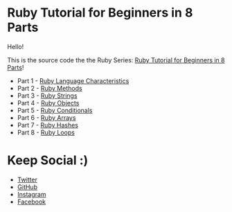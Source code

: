 # Ruby Tutorial for Beginners in 8 Parts

Hello!

This is the source code the the Ruby Series: [Ruby Tutorial for Beginners in 8 Parts](https://blog.hackingcode.io/ruby-language-tutorial-for-beginners-in-8-parts/)!

- Part 1 - [Ruby Language Characteristics](https://blog.hackingcode.io/ruby-language-tutorial-characteristics-syntax/)
- Part 2 - [Ruby Methods](https://blog.hackingcode.io/ruby-language-tutorial-methods-variables/)
- Part 3 - [Ruby Strings](https://blog.hackingcode.io/ruby-language-tutorial-beginners-strings-in-ruby/)
- Part 4 - [Ruby Objects](https://blog.hackingcode.io/ruby-language-tutorial-classes-objects-instances-attributes/)
- Part 5 - [Ruby Conditionals](https://blog.hackingcode.io/ruby-language-tutorial-beginner-conditionals/)
- Part 6 - [Ruby Arrays](https://blog.hackingcode.io/ruby-language-tutorial-beginner-collection-arrays/)
- Part 7 - [Ruby Hashes](https://blog.hackingcode.io/ruby-language-tutorial-beginner-collection-hash/)
- Part 8 - [Ruby Loops](https://blog.hackingcode.io/ruby-language-tutorial-beginner-loops/)


# Keep Social :) 

- [Twitter](https://twitter.com/hacking_code)
- [GitHub](https://github.com/hacking-code)
- [Instagram](https://www.instagram.com/hacking_code)
- [Facebook](https://www.facebook.com/hacking.code.academy)
